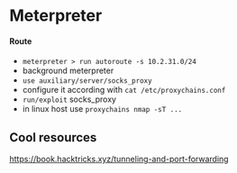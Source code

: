 # Meterpreter
#### Route
* `meterpreter > run autoroute -s 10.2.31.0/24`
* background meterpreter
* `use auxiliary/server/socks_proxy`
* configure it according with `cat /etc/proxychains.conf`
* `run/exploit` socks_proxy
* in linux host use `proxychains nmap -sT ...`

## Cool resources
https://book.hacktricks.xyz/tunneling-and-port-forwarding